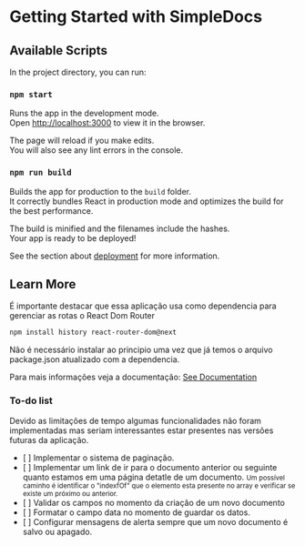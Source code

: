 # Getting Started with SimpleDocs

## Available Scripts

In the project directory, you can run:

### `npm start`

Runs the app in the development mode.\
Open [http://localhost:3000](http://localhost:3000) to view it in the browser.

The page will reload if you make edits.\
You will also see any lint errors in the console.

### `npm run build`

Builds the app for production to the `build` folder.\
It correctly bundles React in production mode and optimizes the build for the best performance.

The build is minified and the filenames include the hashes.\
Your app is ready to be deployed!

See the section about [deployment](https://facebook.github.io/create-react-app/docs/deployment) for more information.


## Learn More

É importante destacar que essa aplicação usa como dependencia para gerenciar as rotas o React Dom Router
```sh
npm install history react-router-dom@next
```
Não é necessário instalar ao principio uma vez que já temos o arquivo package.json atualizado com a dependencia.

Para mais informações veja a documentação: <a href="https://reactrouter.com/web/guides/quick-start" target="_blank">See Documentation</a>

<h3>To-do list</h3>
Devido as limitações de tempo algumas funcionalidades não foram implementadas mas seriam interessantes estar presentes nas versões futuras da aplicação.
<ul>
  <li>[ ] Implementar o sistema de paginação.</li>
  <li>[ ] Implementar um link de ir para o documento anterior ou seguinte quanto estamos em uma página detatle de um documento. <small>Um possível caminho é identificar o "indexfOf" que o elemento esta presente no array e verificar se existe um próximo ou anterior.</small></li>
  <li>[ ] Validar os campos no momento da criação de um novo documento</li>
  <li>[ ] Formatar o campo data no momento de guardar os datos.</li>
  <li>[ ] Configurar mensagens de alerta sempre que um novo documento é salvo ou apagado.</li>
</ul>